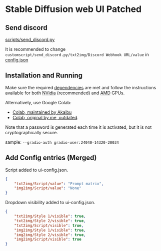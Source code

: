 # Stable Diffusion web UI Patched

## Send discord

[scripts/send_discord.py](scripts/send_discord.py)

It is recommended to change `customscript/send_discord.py/txt2img/Discord Webhook URL/value` in [config.json](config.json)

## Installation and Running

Make sure the required [dependencies](https://github.com/AUTOMATIC1111/stable-diffusion-webui/wiki/Dependencies) are met and follow the instructions available for both [NVidia](https://github.com/AUTOMATIC1111/stable-diffusion-webui/wiki/Install-and-Run-on-NVidia-GPUs) (recommended) and [AMD](https://github.com/AUTOMATIC1111/stable-diffusion-webui/wiki/Install-and-Run-on-AMD-GPUs) GPUs.

Alternatively, use Google Colab:

- [Colab, maintained by Akaibu](https://colab.research.google.com/drive/1kw3egmSn-KgWsikYvOMjJkVDsPLjEMzl)
- [Colab, original by me, outdated](https://colab.research.google.com/drive/1Iy-xW9t1-OQWhb0hNxueGij8phCyluOh).

Note that a password is generated each time it is activated, but it is not cryptographically secure.

sample: `--gradio-auth gradio-user:24040-14320-20034`

## Add Config entries (Merged)

Script added to ui-config.json.

```ui-config.json
{
    "txt2img/Script/value": "Prompt matrix",
    "img2img/Script/value": "None"
}
```

Dropdown visibility added to ui-config.json.

```ui-config.json
{
    "txt2img/Style 1/visible": true,
    "txt2img/Style 2/visible": true,
    "txt2img/Script/visible": true,
    "img2img/Style 1/visible": true,
    "img2img/Style 2/visible": true,
    "img2img/Script/visible": true
}
```
